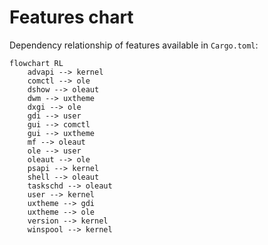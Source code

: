 # Features chart

Dependency relationship of features available in `Cargo.toml`:

```mermaid
flowchart RL
    advapi --> kernel
    comctl --> ole
    dshow --> oleaut
    dwm --> uxtheme
    dxgi --> ole
    gdi --> user
    gui --> comctl
    gui --> uxtheme
    mf --> oleaut
    ole --> user
    oleaut --> ole
    psapi --> kernel
    shell --> oleaut
    taskschd --> oleaut
    user --> kernel
    uxtheme --> gdi
    uxtheme --> ole
    version --> kernel
    winspool --> kernel
```
